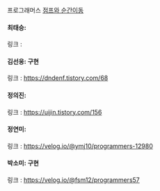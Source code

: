 프로그래머스 [점프와 순간이동](https://school.programmers.co.kr/learn/courses/30/lessons/12980)<br>

#### 최태승: 
링크 : 

#### 김선웅: 구현
링크 : https://dndenf.tistory.com/68

#### 정의진: 
링크 : https://uijin.tistory.com/156

#### 정연미: 
링크 : https://velog.io/@ymj10/programmers-12980

#### 박소미: 구현
링크 : https://velog.io/@fsm12/programmers57
